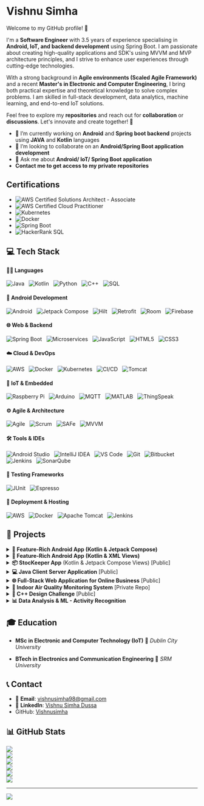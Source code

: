 # Vishnu Simha

Welcome to my GitHub profile! 👋 

I'm a **Software Engineer** with 3.5 years of experience specialising in **Android, IoT, and backend development** using Spring Boot. I am passionate about creating high-quality applications and SDK's using MVVM and MVP architecture principles, and I strive to enhance user experiences through cutting-edge technologies.

With a strong background in **Agile environments (Scaled Agile Framework)** and a recent **Master's in Electronic and Computer Engineering**, I bring both practical expertise and theoretical knowledge to solve complex problems. I am skilled in full-stack development, data analytics, machine learning, and end-to-end IoT solutions.

Feel free to explore my **repositories** and reach out for **collaboration** or **discussions**. Let's innovate and create together! 🚀
- 🔭 I’m currently working on **Android** and **Spring boot backend** projects using **JAVA** and **Kotlin** languages
- 👯 I’m looking to collaborate on an **Android/Spring Boot application development**
- 💬 Ask me about **Android/ IoT/ Spring Boot application**
- **Contact me to get access to my private repositories**

## Certifications

- ![AWS Certified Solutions Architect - Associate](https://img.shields.io/badge/AWS_Solutions_Architect_Associate-%23FF9900?style=for-the-badge&logo=amazonaws&logoColor=white)
- ![AWS Certified Cloud Practitioner](https://img.shields.io/badge/AWS_Cloud_Practitioner-%23FF9900?style=for-the-badge&logo=amazonaws&logoColor=white)
- ![Kubernetes](https://img.shields.io/badge/Kubernetes_%28Udemy%29-%2300578B?style=for-the-badge&logo=kubernetes&logoColor=white) 
- ![Docker](https://img.shields.io/badge/Docker_for_Java_Developers-%230db7ed?style=for-the-badge&logo=docker&logoColor=white) 
- ![Spring Boot](https://img.shields.io/badge/Spring_Boot_TDD%2C_Spring_Data%2C_Spring_Security-%236DB33F?style=for-the-badge&logo=springboot&logoColor=white) 
- ![HackerRank SQL](https://img.shields.io/badge/SQL_HackerRank-%2300C7B7?style=for-the-badge&logo=hackerrank&logoColor=white) 

## 💻 Tech Stack

#### 👨‍💻 Languages

![Java](https://img.shields.io/badge/Java-%23ED8B00.svg?style=for-the-badge&logo=openjdk&logoColor=white&logoWidth=15) &nbsp; ![Kotlin](https://img.shields.io/badge/Kotlin-%237F52FF.svg?style=for-the-badge&logo=kotlin&logoColor=white&logoWidth=15) &nbsp; ![Python](https://img.shields.io/badge/Python-%233776AB.svg?style=for-the-badge&logo=python&logoColor=white&logoWidth=15) &nbsp; ![C++](https://img.shields.io/badge/C++-%2300599C.svg?style=for-the-badge&logo=c%2B%2B&logoColor=white&logoWidth=15) &nbsp; ![SQL](https://img.shields.io/badge/SQL-%2300C7B7.svg?style=for-the-badge&logo=sqlite&logoColor=white&logoWidth=15)

#### 📱 Android Development

![Android](https://img.shields.io/badge/Android-%233DDC84.svg?style=for-the-badge&logo=android&logoColor=white&logoWidth=15) &nbsp; ![Jetpack Compose](https://img.shields.io/badge/Jetpack_Compose-%23007ACC.svg?style=for-the-badge&logo=jetpackcompose&logoColor=white&logoWidth=15) &nbsp; ![Hilt](https://img.shields.io/badge/Hilt-%23007396.svg?style=for-the-badge&logo=dagger&logoColor=white&logoWidth=15) &nbsp; ![Retrofit](https://img.shields.io/badge/Retrofit-%23FF4081.svg?style=for-the-badge&logo=android&logoColor=white&logoWidth=15) &nbsp; ![Room](https://img.shields.io/badge/Room-%23007396.svg?style=for-the-badge&logo=android&logoColor=white&logoWidth=15) &nbsp; ![Firebase](https://img.shields.io/badge/Firebase-%23FFCA28.svg?style=for-the-badge&logo=firebase&logoColor=black&logoWidth=15)

#### 🌐 Web & Backend

![Spring Boot](https://img.shields.io/badge/Spring_Boot-%236DB33F.svg?style=for-the-badge&logo=springboot&logoColor=white&logoWidth=15) &nbsp; ![Microservices](https://img.shields.io/badge/Microservices-%23FF6F00.svg?style=for-the-badge&logo=spring&logoColor=white&logoWidth=15) &nbsp; ![JavaScript](https://img.shields.io/badge/JavaScript-%23F7DF1E.svg?style=for-the-badge&logo=javascript&logoColor=black&logoWidth=15) &nbsp; ![HTML5](https://img.shields.io/badge/HTML5-%23E34F26.svg?style=for-the-badge&logo=html5&logoColor=white&logoWidth=15) &nbsp; ![CSS3](https://img.shields.io/badge/CSS3-%231572B6.svg?style=for-the-badge&logo=css3&logoColor=white&logoWidth=15)

#### ☁️ Cloud & DevOps

![AWS](https://img.shields.io/badge/AWS-%23FF9900.svg?style=for-the-badge&logo=amazonaws&logoColor=white&logoWidth=15) &nbsp; ![Docker](https://img.shields.io/badge/Docker-%230db7ed.svg?style=for-the-badge&logo=docker&logoColor=white&logoWidth=15) &nbsp; ![Kubernetes](https://img.shields.io/badge/Kubernetes-%23326CE5.svg?style=for-the-badge&logo=kubernetes&logoColor=white&logoWidth=15) &nbsp; ![CI/CD](https://img.shields.io/badge/CI%2FCD-%23A020F0.svg?style=for-the-badge&logo=githubactions&logoColor=white&logoWidth=15) &nbsp; ![Tomcat](https://img.shields.io/badge/Tomcat-%23F8DC75.svg?style=for-the-badge&logo=apachetomcat&logoColor=black&logoWidth=15)

#### 📡 IoT & Embedded

![Raspberry Pi](https://img.shields.io/badge/Raspberry%20Pi-%23C51A4A.svg?style=for-the-badge&logo=raspberrypi&logoColor=white&logoWidth=15) &nbsp; ![Arduino](https://img.shields.io/badge/Arduino-%2300979D.svg?style=for-the-badge&logo=arduino&logoColor=white&logoWidth=15) &nbsp; ![MQTT](https://img.shields.io/badge/MQTT-%23FF9800.svg?style=for-the-badge&logo=eclipse-mosquitto&logoColor=white&logoWidth=15) &nbsp; ![MATLAB](https://img.shields.io/badge/MATLAB-%23E16737.svg?style=for-the-badge&logo=mathworks&logoColor=white&logoWidth=15) &nbsp; ![ThingSpeak](https://img.shields.io/badge/ThingSpeak-%23007ACC.svg?style=for-the-badge&logo=thingsboard&logoColor=white&logoWidth=15)

#### ⚙️ Agile & Architecture

![Agile](https://img.shields.io/badge/Agile-%230081C1.svg?style=for-the-badge&logo=agile&logoColor=white&logoWidth=15) &nbsp; ![Scrum](https://img.shields.io/badge/Scrum-%2300A9E0.svg?style=for-the-badge&logo=scrumalliance&logoColor=white&logoWidth=15) &nbsp; ![SAFe](https://img.shields.io/badge/SAFe-%23004C97.svg?style=for-the-badge&logo=safe&logoColor=white&logoWidth=15) &nbsp; ![MVVM](https://img.shields.io/badge/MVVM-%23007396.svg?style=for-the-badge&logo=android&logoColor=white&logoWidth=15)

#### 🛠️ Tools & IDEs

![Android Studio](https://img.shields.io/badge/Android%20Studio-3DDC84.svg?style=for-the-badge&logo=androidstudio&logoColor=white&logoWidth=15) &nbsp; ![IntelliJ IDEA](https://img.shields.io/badge/IntelliJ%20IDEA-%23000000.svg?style=for-the-badge&logo=intellij-idea&logoColor=white&logoWidth=15) &nbsp; ![VS Code](https://img.shields.io/badge/VS%20Code-%23007ACC.svg?style=for-the-badge&logo=visual-studio-code&logoColor=white&logoWidth=15) &nbsp; ![Git](https://img.shields.io/badge/Git-%23F05032.svg?style=for-the-badge&logo=git&logoColor=white&logoWidth=15) &nbsp; ![Bitbucket](https://img.shields.io/badge/Bitbucket-%230047B3.svg?style=for-the-badge&logo=bitbucket&logoColor=white&logoWidth=15) &nbsp; ![Jenkins](https://img.shields.io/badge/Jenkins-%23D24939.svg?style=for-the-badge&logo=jenkins&logoColor=white&logoWidth=15) &nbsp; ![SonarQube](https://img.shields.io/badge/SonarQube-%2300C7B7.svg?style=for-the-badge&logo=sonarqube&logoColor=white&logoWidth=15)

#### 🧪 Testing Frameworks

![JUnit](https://img.shields.io/badge/JUnit-%2325A162.svg?style=for-the-badge&logo=junit5&logoColor=white&logoWidth=15) &nbsp; ![Espresso](https://img.shields.io/badge/Espresso-%23003A57.svg?style=for-the-badge&logo=android&logoColor=white&logoWidth=15)

#### 🚀 Deployment & Hosting

![AWS](https://img.shields.io/badge/AWS-%23FF9900.svg?style=for-the-badge&logo=amazonaws&logoColor=white&logoWidth=15) &nbsp; ![Docker](https://img.shields.io/badge/Docker-%230db7ed.svg?style=for-the-badge&logo=docker&logoColor=white&logoWidth=15) &nbsp; ![Apache Tomcat](https://img.shields.io/badge/Tomcat-%23F8DC75.svg?style=for-the-badge&logo=apachetomcat&logoColor=black&logoWidth=15) &nbsp; ![Jenkins](https://img.shields.io/badge/Jenkins-%23D24939.svg?style=for-the-badge&logo=jenkins&logoColor=white&logoWidth=15)

## 🚀 Projects

<details>
  <summary><strong>📱 Feature-Rich Android App (Kotlin & Jetpack Compose)</strong> </summary>
</br>
Welcome to my showcase Android app, a testament to my expertise in Kotlin, Jetpack Compose, and adherence to industry best practices. This project encompasses the latest features and leverages modern technologies to provide a seamless and delightful user experience.

#### Key Features

- **Jetpack Compose UI**: Utilised the power of Jetpack Compose to build a declarative UI with a focus on simplicity and ease of use.
- **MVVM Architecture**: Followed the Model-View-ViewModel architectural pattern for a clean and maintainable codebase.
- **Kotlin Coroutines**: Leveraged Kotlin's coroutine support for asynchronous programming, ensuring smooth app performance.
- **Dependency Injection with Hilt**: Implemented dependency injection using Hilt for efficient and modular code organisation.
- **Room Database**: Integrated Room for local data storage, ensuring data persistence and efficient retrieval.
- **Navigation Component**: Used the Navigation Component to facilitate navigation between different screens in a structured manner.
- **Network Requests with Retrofit**: Integrated Retrofit for seamless communication with backend services through REST APIs.
- **State Management with Jetpack Compose State**: Effectively managed UI state using Jetpack Compose's state management capabilities.
- **Theming and Styling**: Implemented a consistent and visually appealing design with theming and styling best practices.

This Android app project serves as a showcase of my dedication to implementing the latest technologies, adopting best practices, and delivering high-quality, feature-rich applications.

🔗 [View Repository](https://github.com/Vishnusimha/FeaturesCompose)

---
</details>

<details>
  <summary><strong>📱 Feature-Rich Android App (Kotlin & XML Views)</strong></summary>
</br>
Welcome to my showcase Android app, demonstrating my proficiency in Kotlin, XML views, and adherence to industry best practices. This project encompasses the latest features, providing a rich user experience while utilising traditional XML views, view binding, etc.
</br></br>
  
🔗 [View Repository](https://github.com/Vishnusimha/FeaturesXML)

---
</details>

<details>
  <summary><strong>📦 StocKeeper App</strong> (Kotlin & Jetpack Compose Views) [Public]</summary>
</br>
The ultimate stock management tool for homes and businesses. Track, plan, and purchase with ease. You can take care of your inventory with the StocKeeper app. Track stock levels, set alerts, and optimise your purchases. Perfect for homes and businesses.
</br></br>
  
🔗 [View Repository](https://github.com/Vishnusimha/StocKeeper)
  
  ---
</details>

<details>
  <summary><strong>💻 Java Client Server Application</strong> [Public]</summary>
</br>
Designed and developed a Java Client/Server Application, exhibiting mastery in both GUI design and Java development. This project showcases adeptness in creating intuitive GUI layouts utilising Java Swing and Canvas, ensuring a seamless user experience. Key accomplishments include implementing concurrent management of multiple robots, precise collision detection, and establishing real-time data transmission between Client and Server for efficient robot control and monitoring.
</br></br>

🔗 [View Repository](https://github.com/Vishnusimha/JavaClientServerApplication)

---
</details>

<details>
  <summary><strong>🌐 Full-Stack Web Application for Online Business</strong> [Public]</summary>
</br>
Designed and developed a full-stack web application for an online business, showcasing my proficiency in web development, database management, and deployment.</br>
  
- **Backend**: Skillfully crafted a robust Spring Boot backend to handle business logic and data processing.
- **Frontend**: Developed responsive frontend components to create a seamless and user-friendly interface.
- **Database**: Integrated the application with a Mysql database to efficiently manage and store data.
- **Deployment**: Successfully deployed the application on a Tomcat server for production use.

This project highlights my skills in both backend and frontend development, emphasising my ability to create cohesive and functional web applications. The utilisation of Spring Boot ensures a scalable and well-organised backend, while the Mysql database ensures efficient data management. The deployment on a Tomcat server demonstrates my commitment to delivering real-world, production-ready solutions.
</br></br>
🔗 [View Repository](https://github.com/Vishnusimha/cloudnine)

---
</details>

<details>
  <summary><strong>🌿 Indoor Air Quality Monitoring System</strong> [Private Repo]</summary>
</br>
Welcome to the repository for my MSc in IoT project - the Intelligent Indoor Air Quality Monitoring System. This project aims to provide a comprehensive solution for monitoring and optimising air quality within indoor environments.

#### Key Features

##### 1. Data Collection and Measurement
- Implemented the project using a Raspberry Pi and an Adafruit SCD40 Sensor.
- Utilised Python and its advanced libraries for efficient data collection, including parameters such as CO2 levels, humidity, and temperature.

##### 2. Automated Vent Control
- Developed a system to optimise indoor air quality and temperature through automated vent control using a servo motor.
- Implemented logic to regulate airflow based on real-time data, contributing to a healthier indoor environment.

##### 3. Real-time Data and Alerts
- Integrated server functionality into the Raspberry Pi, exposing APIs for data access in JSON and CSV formats.
- Developed a user-friendly Android mobile application to display real-time and historical data from ThingSpeak Cloud and Raspberry Server.
- Implemented timely alerts for potential air quality issues, ensuring proactive measures can be taken.

##### 4. Reporting and Analysis
- Automated the generation of air quality reports in the Raspberry Pi, providing insights into the frequency of ventilation requirements.
- Conducted a comparative analysis by incorporating a DHT11 sensor to enhance system performance and accuracy.

🔐 Private Repository

---
</details>

<details>
  <summary><strong>🔐 C++ Design Challenge</strong> [Public]</summary>
</br>
Designed and implemented a robust C++ security system with keypad, fingerprint, and hybrid locks for flexible authentication. Proficiently applied OOP principles like inheritance, polymorphism, and dynamic memory management. Showcased expertise in container classes and algorithms for efficient data manipulation. Overall, demonstrated strong capabilities in software design and implementation.
</br></br>
  
🔗 [View Repository](https://github.com/Vishnusimha/CppDesignChallange)

---
</details>

<details>
  <summary><strong>📊 Data Analysis & ML - Activity Recognition</strong></summary>
</br>
Developed and fine-tuned a predictive model for human activity recognition using sensor data, involving comprehensive data analysis, meticulous model selection, and precise hyperparameter tuning. The result was a well-documented and easily reproducible solution. Furthermore, enhanced the existing codebase by introducing a validation set and conducting user-specific training experiments, enabling a thorough assessment of the model's performance, including various metrics, a detailed confusion matrix, and an in-depth analysis of the ROC curve. Moreover, acquired a good knowledge of supervised and unsupervised learning.
</br></br>
📌 Academic Project

  ---
</details>

## 🎓 Education

- **MSc in Electronic and Computer Technology (IoT)**
  📍 *Dublin City University*  

- **BTech in Electronics and Communication Engineering**
  📍 *SRM University* 

  
## 📞 Contact

- 📧 **Email**: [vishnusimha98@gmail.com](mailto:vishnusimha98@gmail.com)
- 💼 **LinkedIn**: [Vishnu Simha Dussa](https://www.linkedin.com/in/vishnusimhadussa/)
- GitHub: [Vishnusimha](https://github.com/Vishnusimha)
  
## 📊 GitHub Stats
![](https://github-readme-stats.vercel.app/api?username=Vishnusimha&theme=dark&hide_border=false&include_all_commits=true&count_private=true)<br/>
![](https://github-readme-streak-stats.herokuapp.com/?user=Vishnusimha&theme=dark&hide_border=false)<br/>
![](https://github-readme-stats.vercel.app/api/top-langs/?username=Vishnusimha&theme=dark&hide_border=false&layout=compact)<br/>
![](https://github-profile-summary-cards.vercel.app/api/cards/most-commit-language.svg?username=Vishnusimha)<br/>
![](https://github-profile-summary-cards.vercel.app/api/cards/repos-per-language.svg?username=Vishnusimha)<br/>
![](https://github-profile-trophy.vercel.app/?username=Vishnusimha&theme=dark&row=1&column=3)<br/>

---

[![](https://visitcount.itsvg.in/api?id=Vishnusimha&icon=4&color=9)](https://visitcount.itsvg.in)
